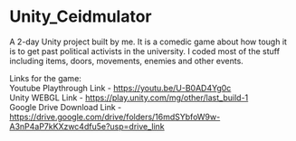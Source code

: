 # Unity_Ceidmulator
A 2-day Unity project built by me. It is a comedic game about how tough it is to get past political activists in the university. 
I coded most of the stuff including items, doors, movements, enemies and other events.    

Links for the game:    
Youtube Playthrough Link - https://youtu.be/U-B0AD4Yg0c    
Unity WEBGL Link - https://play.unity.com/mg/other/last_build-1    
Google Drive Download Link - https://drive.google.com/drive/folders/16mdSYbfoW9w-A3nP4aP7kKXzwc4dfu5e?usp=drive_link
